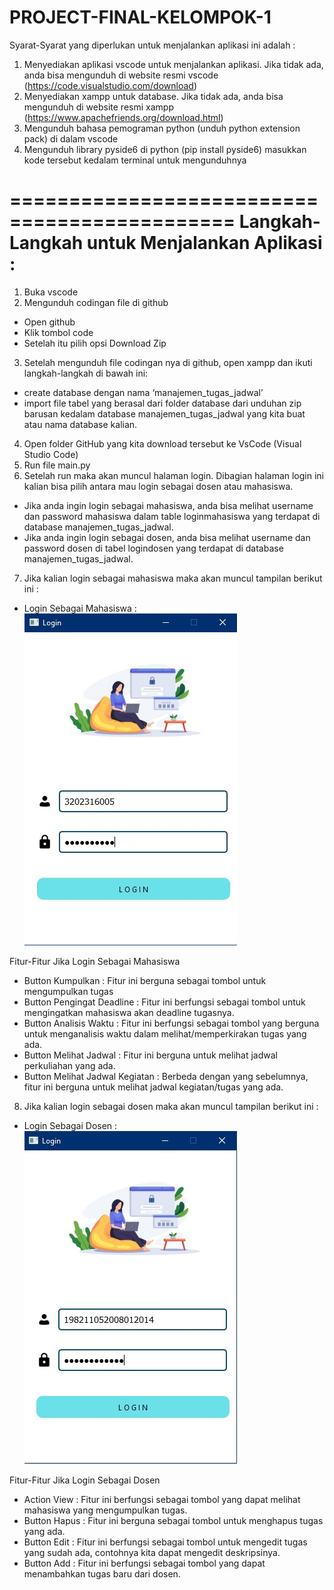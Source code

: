 # PROJECT-FINAL-KELOMPOK-1
Syarat-Syarat yang diperlukan untuk menjalankan aplikasi ini adalah : 
1.	Menyediakan aplikasi vscode untuk menjalankan aplikasi.
Jika tidak ada, anda bisa mengunduh di website resmi vscode (https://code.visualstudio.com/download)
2.	Menyediakan xampp untuk database.
Jika tidak ada, anda bisa mengunduh di website resmi xampp (https://www.apachefriends.org/download.html)
3.	Mengunduh bahasa pemograman python (unduh python extension pack) di dalam vscode
4.	Mengunduh library pyside6 di python (pip install pyside6) masukkan kode tersebut kedalam terminal untuk mengunduhnya

=============================================
Langkah-Langkah untuk Menjalankan Aplikasi :
=============================================
1.	Buka vscode 
2.	Mengunduh codingan file di github 
   -	Open github
   -	Klik tombol code
   -	Setelah itu pilih opsi Download Zip
3.	Setelah mengunduh file codingan nya di github, open xampp dan ikuti langkah-langkah di bawah ini:
   - create database dengan nama ‘manajemen_tugas_jadwal’ 
   - import file tabel yang berasal dari folder database dari unduhan zip barusan kedalam database manajemen_tugas_jadwal yang kita           buat atau nama database kalian. 
4.	Open folder GitHub yang kita download tersebut ke VsCode (Visual Studio Code)
5.	Run file main.py
6.	Setelah run maka akan muncul halaman login. Dibagian halaman login ini kalian bisa pilih antara mau login sebagai dosen atau mahasiswa. 
-	Jika anda ingin login sebagai mahasiswa, anda bisa melihat username dan password mahasiswa dalam table loginmahasiswa yang terdapat di database manajemen_tugas_jadwal. 
-	Jika anda ingin login sebagai dosen, anda bisa melihat username dan password dosen di tabel logindosen yang terdapat di database manajemen_tugas_jadwal.
7.	Jika kalian login sebagai mahasiswa maka akan muncul tampilan berikut ini :
- Login Sebagai Mahasiswa : ![alt text](https://github.com/sariputriani/PROJECT-FINAL-KELOMPOK-1/blob/main/gambar_readme/WhatsApp%20Image%202025-01-10%20at%2018.27.01_7e6f05dc.jpg?raw=true)

Fitur-Fitur Jika Login Sebagai Mahasiswa
 -	Button Kumpulkan :
   Fitur ini berguna sebagai tombol untuk mengumpulkan tugas
 -	Button Pengingat Deadline :
   Fitur ini berfungsi sebagai tombol untuk mengingatkan mahasiswa akan deadline tugasnya.
 -	Button Analisis Waktu :
   Fitur ini berfungsi sebagai tombol yang berguna untuk menganalisis waktu dalam melihat/memperkirakan tugas yang ada.
 -	Button Melihat Jadwal :
   Fitur ini berguna untuk melihat jadwal perkuliahan yang ada.
 -	Button Melihat Jadwal Kegiatan :
   Berbeda dengan yang sebelumnya, fitur ini berguna untuk melihat jadwal kegiatan/tugas yang ada.
 
8.	Jika kalian login sebagai dosen maka akan muncul tampilan berikut ini :
- Login Sebagai Dosen : ![alt text](https://github.com/sariputriani/PROJECT-FINAL-KELOMPOK-1/blob/main/gambar_readme/WhatsApp%20Image%202025-01-10%20at%2020.24.19_a3a3b8e9.jpg?raw=true)

Fitur-Fitur Jika Login Sebagai Dosen
 -	Action View :
   Fitur ini berfungsi sebagai tombol yang dapat melihat mahasiswa yang mengumpulkan tugas.
 -	Button Hapus :
   Fitur ini berguna sebagai tombol untuk menghapus tugas yang ada.
 -	Button Edit :
   Fitur ini berfungsi sebagai tombol untuk mengedit tugas yang sudah ada, contohnya kita dapat mengedit deskripsinya.
 -	Button Add :
   Fitur ini berfungsi sebagai tombol yang dapat menambahkan tugas baru dari dosen. 

